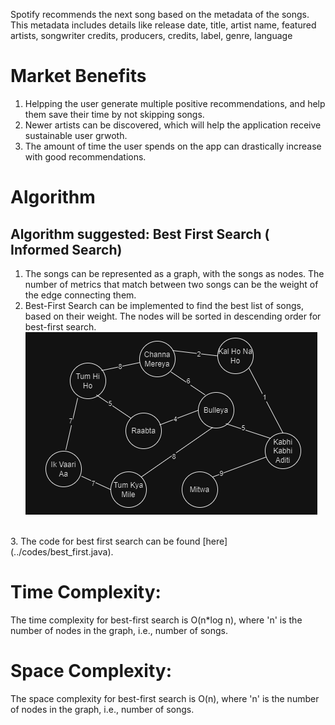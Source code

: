 Spotify recommends the next song based on the metadata of the songs. This metadata includes details like release date, title, artist name, featured artists, songwriter credits, producers, credits, label,  genre, language
# Market Benefits
1. Helpping the user generate multiple positive recommendations, and help them save their time by not skipping songs.
2. Newer artists can be discovered, which will help the application receive sustainable user grwoth.
3. The amount of time the user spends on the app can drastically increase with good recommendations.

# Algorithm
## Algorithm suggested: Best First Search ( Informed Search)
1. The songs can be represented as a graph, with the songs as nodes. The number of metrics that match between two songs can be the weight of the edge connecting them. <br>
2. Best-First Search can be implemented to find the best list of songs, based on their weight. The nodes will be sorted in descending order for best-first search. <br>
![bfs](../images/bfs.png)
<br>
3. The code for best first search can be found [here](../codes/best_first.java). 

# Time Complexity:
The time complexity for best-first search is O(n*log n), where 'n' is the number of nodes in the graph, i.e., number of songs.

# Space Complexity:
The space complexity for best-first search is O(n), where 'n' is the number of nodes in the graph, i.e., number of songs.


